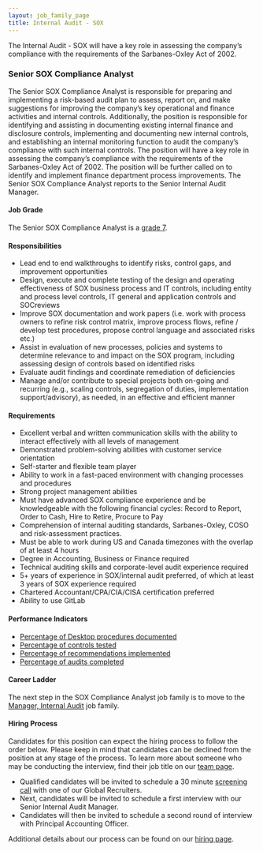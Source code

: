 ```yaml
---
layout: job_family_page
title: Internal Audit - SOX
---
```


The  Internal Audit - SOX  will have a key role in assessing the company’s compliance with the requirements of the Sarbanes-Oxley Act of 2002.

### Senior SOX Compliance Analyst

The Senior SOX Compliance Analyst is responsible for preparing and implementing a risk-based audit plan to assess, report on, and make suggestions for improving the company’s key operational and finance activities and internal controls. Additionally, the position is responsible for identifying and assisting in documenting existing internal finance and disclosure controls, implementing and documenting new internal controls, and establishing an internal monitoring function to audit the company’s compliance with such internal controls. The position will have a key role in assessing the company’s compliance with the requirements of the Sarbanes-Oxley Act of 2002. The position will be further called on to identify and implement finance department process improvements.
The Senior SOX Compliance Analyst reports to the Senior Internal Audit Manager.

#### Job Grade

The Senior SOX Compliance Analyst is a [grade 7](/handbook/total-rewards/compensation/compensation-calculator/#gitlab-job-grades).

#### Responsibilities

- Lead end to end walkthroughs to identify risks, control gaps, and improvement opportunities
- Design, execute and complete testing of the design and operating effectiveness of SOX business process and IT controls, including entity and process level controls, IT general and application controls and SOCreviews
- Improve SOX documentation and work papers (i.e. work with process owners to refine risk control matrix, improve process flows, refine / develop test procedures, propose control language and associated risks etc.)
- Assist in evaluation of new processes, policies and systems to determine relevance to and impact on the SOX program, including assessing design of controls based on identified risks
- Evaluate audit findings and coordinate remediation of deficiencies
- Manage and/or contribute to special projects both on-going and recurring (e.g., scaling controls, segregation of duties, implementation support/advisory), as needed, in an effective and efficient manner

#### Requirements

- Excellent verbal and written communication skills with the ability to interact effectively with all levels of management
- Demonstrated problem-solving abilities with customer service orientation
- Self-starter and flexible team player
- Ability to work in a fast-paced environment with changing processes and procedures
- Strong project management abilities
- Must have advanced SOX compliance experience and be knowledgeable with the following financial cycles: Record to Report, Order to Cash, Hire to Retire, Procure to Pay
- Comprehension of internal auditing standards, Sarbanes-Oxley, COSO and risk-assessment practices.
- Must be able to work during US and Canada timezones with the overlap of at least 4 hours
- Degree in Accounting, Business or Finance required
- Technical auditing skills and corporate-level audit experience required
- 5+ years of experience in SOX/internal audit preferred, of which at least 3 years of SOX experience required
- Chartered Accountant/CPA/CIA/CISA certification preferred
- Ability to use GitLab

#### Performance Indicators

- [Percentage of Desktop procedures documented](/handbook/internal-audit/#internal-audit-performance-measures)
- [Percentage of controls tested](/handbook/internal-audit/#internal-audit-performance-measures)
- [Percentage of recommendations implemented](/handbook/internal-audit/#internal-audit-performance-measures)
- [Percentage of audits completed](/handbook/internal-audit/#internal-audit-performance-measures)

#### Career Ladder

The next step in the SOX Compliance Analyst job family is to move to the [Manager, Internal Audit](https://about.gitlab.com/job-families/finance/internal-audit/#manager-internal-audit) job family.


#### Hiring Process

Candidates for this position can expect the hiring process to follow the order below. Please keep in mind that candidates can be declined from the position at any stage of the process. To learn more about someone who may be conducting the interview, find their job title on our [team page](https://about.gitlab.com/company/team/).

- Qualified candidates will be invited to schedule a 30 minute [screening call](https://about.gitlab.com/handbook/hiring/interviewing/) with one of our Global Recruiters.
- Next, candidates will be invited to schedule a first interview with our Senior Internal Audit Manager.
- Candidates will then be invited to schedule a second round of interview with Principal Accounting Officer.

Additional details about our process can be found on our [hiring page](https://about.gitlab.com/handbook/hiring/).


